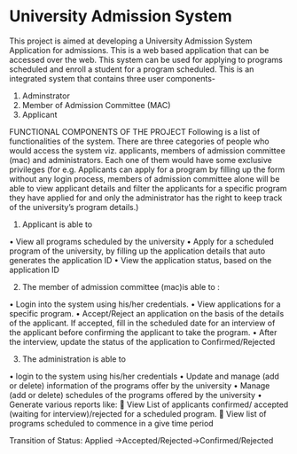 # University Admission System
This project is aimed at developing a University Admission System Application for admissions. This is a web based application that can be accessed over the web. This system can be used for applying to programs scheduled and enroll a student for a program scheduled. This is an integrated system that contains three user components-
1.  Adminstrator
2.  Member of Admission Committee (MAC) 
3.  Applicant 

FUNCTIONAL COMPONENTS OF THE PROJECT
Following is a list of functionalities of the system. 
There are three categories of people who would access the system viz. applicants, members of admission committee (mac) and administrators. Each one of them would have some exclusive privileges (for e.g. Applicants can apply for a program by filling up the form without any login process, members of admission committee alone will be able to view applicant details and filter the applicants for a specific program they have applied for and only the administrator has the right to keep track of the university’s program details.)

1.	Applicant is able to 

•	View all programs scheduled by the university
•	Apply for a scheduled program of the university, by filling up the application details that auto generates the application ID
•	View the application status, based on the application ID

2.	The member of admission committee (mac)is able to :

•	Login into the system using his/her credentials.
•	View applications for a specific program.
•	Accept/Reject an application on the basis of the details of the applicant. If accepted, fill in the scheduled date for an interview of the applicant before confirming the applicant to take the program. 
•	After the interview, update the status of the application to Confirmed/Rejected

3.	The administration is able to

•	login to the system using his/her credentials 
•	Update and manage (add or delete) information of the programs offer by the university
•	Manage (add or delete) schedules of the programs offered by the university
•	Generate various reports like:
	View List of applicants confirmed/ accepted (waiting for interview)/rejected for a scheduled program.
	View list of programs scheduled to commence in a give time period

Transition of Status: Applied ->Accepted/Rejected->Confirmed/Rejected